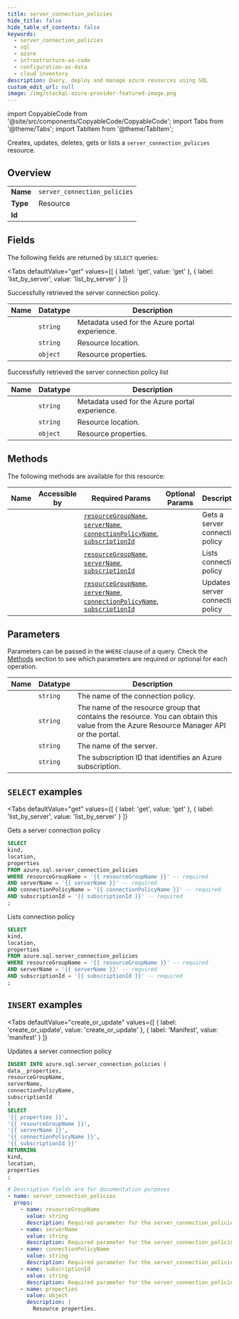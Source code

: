 ```yaml
--- 
title: server_connection_policies
hide_title: false
hide_table_of_contents: false
keywords:
  - server_connection_policies
  - sql
  - azure
  - infrastructure-as-code
  - configuration-as-data
  - cloud inventory
description: Query, deploy and manage azure resources using SQL
custom_edit_url: null
image: /img/stackql-azure-provider-featured-image.png
---
```


import CopyableCode from '@site/src/components/CopyableCode/CopyableCode';
import Tabs from '@theme/Tabs';
import TabItem from '@theme/TabItem';

Creates, updates, deletes, gets or lists a <code>server_connection_policies</code> resource.

## Overview
<table><tbody>
<tr><td><b>Name</b></td><td><code>server_connection_policies</code></td></tr>
<tr><td><b>Type</b></td><td>Resource</td></tr>
<tr><td><b>Id</b></td><td><CopyableCode code="azure.sql.server_connection_policies" /></td></tr>
</tbody></table>

## Fields

The following fields are returned by `SELECT` queries:

<Tabs
    defaultValue="get"
    values={[
        { label: 'get', value: 'get' },
        { label: 'list_by_server', value: 'list_by_server' }
    ]}
>
<TabItem value="get">

Successfully retrieved the server connection policy.

<table>
<thead>
    <tr>
    <th>Name</th>
    <th>Datatype</th>
    <th>Description</th>
    </tr>
</thead>
<tbody>
<tr>
    <td><CopyableCode code="kind" /></td>
    <td><code>string</code></td>
    <td>Metadata used for the Azure portal experience.</td>
</tr>
<tr>
    <td><CopyableCode code="location" /></td>
    <td><code>string</code></td>
    <td>Resource location.</td>
</tr>
<tr>
    <td><CopyableCode code="properties" /></td>
    <td><code>object</code></td>
    <td>Resource properties.</td>
</tr>
</tbody>
</table>
</TabItem>
<TabItem value="list_by_server">

Successfully retrieved the server connection policy list

<table>
<thead>
    <tr>
    <th>Name</th>
    <th>Datatype</th>
    <th>Description</th>
    </tr>
</thead>
<tbody>
<tr>
    <td><CopyableCode code="kind" /></td>
    <td><code>string</code></td>
    <td>Metadata used for the Azure portal experience.</td>
</tr>
<tr>
    <td><CopyableCode code="location" /></td>
    <td><code>string</code></td>
    <td>Resource location.</td>
</tr>
<tr>
    <td><CopyableCode code="properties" /></td>
    <td><code>object</code></td>
    <td>Resource properties.</td>
</tr>
</tbody>
</table>
</TabItem>
</Tabs>

## Methods

The following methods are available for this resource:

<table>
<thead>
    <tr>
    <th>Name</th>
    <th>Accessible by</th>
    <th>Required Params</th>
    <th>Optional Params</th>
    <th>Description</th>
    </tr>
</thead>
<tbody>
<tr>
    <td><a href="#get"><CopyableCode code="get" /></a></td>
    <td><CopyableCode code="select" /></td>
    <td><a href="#parameter-resourceGroupName"><code>resourceGroupName</code></a>, <a href="#parameter-serverName"><code>serverName</code></a>, <a href="#parameter-connectionPolicyName"><code>connectionPolicyName</code></a>, <a href="#parameter-subscriptionId"><code>subscriptionId</code></a></td>
    <td></td>
    <td>Gets a server connection policy</td>
</tr>
<tr>
    <td><a href="#list_by_server"><CopyableCode code="list_by_server" /></a></td>
    <td><CopyableCode code="select" /></td>
    <td><a href="#parameter-resourceGroupName"><code>resourceGroupName</code></a>, <a href="#parameter-serverName"><code>serverName</code></a>, <a href="#parameter-subscriptionId"><code>subscriptionId</code></a></td>
    <td></td>
    <td>Lists connection policy</td>
</tr>
<tr>
    <td><a href="#create_or_update"><CopyableCode code="create_or_update" /></a></td>
    <td><CopyableCode code="insert" /></td>
    <td><a href="#parameter-resourceGroupName"><code>resourceGroupName</code></a>, <a href="#parameter-serverName"><code>serverName</code></a>, <a href="#parameter-connectionPolicyName"><code>connectionPolicyName</code></a>, <a href="#parameter-subscriptionId"><code>subscriptionId</code></a></td>
    <td></td>
    <td>Updates a server connection policy</td>
</tr>
</tbody>
</table>

## Parameters

Parameters can be passed in the `WHERE` clause of a query. Check the [Methods](#methods) section to see which parameters are required or optional for each operation.

<table>
<thead>
    <tr>
    <th>Name</th>
    <th>Datatype</th>
    <th>Description</th>
    </tr>
</thead>
<tbody>
<tr id="parameter-connectionPolicyName">
    <td><CopyableCode code="connectionPolicyName" /></td>
    <td><code>string</code></td>
    <td>The name of the connection policy.</td>
</tr>
<tr id="parameter-resourceGroupName">
    <td><CopyableCode code="resourceGroupName" /></td>
    <td><code>string</code></td>
    <td>The name of the resource group that contains the resource. You can obtain this value from the Azure Resource Manager API or the portal.</td>
</tr>
<tr id="parameter-serverName">
    <td><CopyableCode code="serverName" /></td>
    <td><code>string</code></td>
    <td>The name of the server.</td>
</tr>
<tr id="parameter-subscriptionId">
    <td><CopyableCode code="subscriptionId" /></td>
    <td><code>string</code></td>
    <td>The subscription ID that identifies an Azure subscription.</td>
</tr>
</tbody>
</table>

## `SELECT` examples

<Tabs
    defaultValue="get"
    values={[
        { label: 'get', value: 'get' },
        { label: 'list_by_server', value: 'list_by_server' }
    ]}
>
<TabItem value="get">

Gets a server connection policy

```sql
SELECT
kind,
location,
properties
FROM azure.sql.server_connection_policies
WHERE resourceGroupName = '{{ resourceGroupName }}' -- required
AND serverName = '{{ serverName }}' -- required
AND connectionPolicyName = '{{ connectionPolicyName }}' -- required
AND subscriptionId = '{{ subscriptionId }}' -- required
;
```
</TabItem>
<TabItem value="list_by_server">

Lists connection policy

```sql
SELECT
kind,
location,
properties
FROM azure.sql.server_connection_policies
WHERE resourceGroupName = '{{ resourceGroupName }}' -- required
AND serverName = '{{ serverName }}' -- required
AND subscriptionId = '{{ subscriptionId }}' -- required
;
```
</TabItem>
</Tabs>


## `INSERT` examples

<Tabs
    defaultValue="create_or_update"
    values={[
        { label: 'create_or_update', value: 'create_or_update' },
        { label: 'Manifest', value: 'manifest' }
    ]}
>
<TabItem value="create_or_update">

Updates a server connection policy

```sql
INSERT INTO azure.sql.server_connection_policies (
data__properties,
resourceGroupName,
serverName,
connectionPolicyName,
subscriptionId
)
SELECT 
'{{ properties }}',
'{{ resourceGroupName }}',
'{{ serverName }}',
'{{ connectionPolicyName }}',
'{{ subscriptionId }}'
RETURNING
kind,
location,
properties
;
```
</TabItem>
<TabItem value="manifest">

```yaml
# Description fields are for documentation purposes
- name: server_connection_policies
  props:
    - name: resourceGroupName
      value: string
      description: Required parameter for the server_connection_policies resource.
    - name: serverName
      value: string
      description: Required parameter for the server_connection_policies resource.
    - name: connectionPolicyName
      value: string
      description: Required parameter for the server_connection_policies resource.
    - name: subscriptionId
      value: string
      description: Required parameter for the server_connection_policies resource.
    - name: properties
      value: object
      description: |
        Resource properties.
```
</TabItem>
</Tabs>

